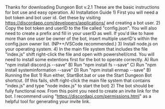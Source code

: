Thanks for downloading Dungeon Bot v.2.1
These are the basic instructions for bot use and easy operation.
A) Installation Guide
	1) First you will need a bot token and bot user id.
		Get these by visiting https://discordapp.com/developers/applications/ and creating a bot user.
	2) Copy the bot token and userID to the file called "config.json". You will also need to create a prefix and fill in your userID as well. If you'd like to have more than one user be owner of the bot, insert multiple userID's within the config.json owner list. (NP++/VSCode recommended.)
	3) Install node.js on your operating system.
	4) In the main file system that includes the file "index.js" shift right-click the file and open with powershell/cmd. You will need to install some extentions first for the bot to operate correctly. 
		A) Run "npm install discord.js --save"
		B) Run "npm install fs --save"
		C) Run "npm install systeminformation --save"
		D) Run "npm install enmap --save"
B) Running the Bot
	1) Run either, StartBot.bat or use the Start Dungeon Bot shortcut. (If this fails, shift right-click the main file system that contains "index.js" and type "node index.js" to start the bot)
	2) The bot should be fully functional now. From this point you need to create an invite link for the bot. I recommend using "https://discordapi.com/permissions.html" as a helpful tool for generating your invite link.